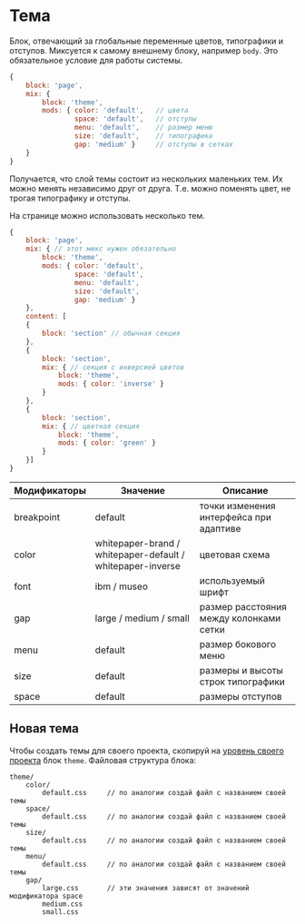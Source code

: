 # Тема

Блок, отвечающий за глобальные переменные цветов, типографики и отступов.
Миксуется к самому внешнему блоку, например `body`. Это обязательное условие для работы системы.

```js
{
	block: 'page',
	mix: { 
		block: 'theme',
		mods: { color: 'default',	// цвета
				space: 'default',	// отступы
				menu: 'default',	// размер меню
				size: 'default',	// типографика
				gap: 'medium' } 	// отступы в сетках
	}
}
```

Получается, что слой темы состоит из нескольких маленьких тем. Их можно менять независимо друг от друга. Т.е. можно поменять цвет, не трогая типографику и отступы.

На странице можно использовать несколько тем.

```js
{
	block: 'page',
	mix: { // этот микс нужен обязательно
		block: 'theme',
		mods: { color: 'default',
				space: 'default',
				menu: 'default',
				size: 'default',
				gap: 'medium' }
	},
	content: [
	{
		block: 'section' // обычная секция
	},
	{
		block: 'section',
		mix: { // секция с инверсией цветов
			block: 'theme',
			mods: { color: 'inverse' }
		}
	},
	{
		block: 'section',
		mix: { // цветная секция
			block: 'theme',
			mods: { color: 'green' }
		}
	}]
}
```

Модификаторы       | Значение                                                   | Описание
------------------ | ---------------------------------------------------------- | ----------------------------------
breakpoint         | default                                                    | точки изменения интерфейса при адаптиве
color              | whitepaper-brand / whitepaper-default / whitepaper-inverse | цветовая схема
font               | ibm / museo                                                | используемый шрифт
gap                | large / medium / small                                     | размер расстояния между колонками сетки
menu               | default                                                    | размер бокового меню
size               | default                                                    | размеры и высоты строк типографики
space              | default                                                    | размеры отступов

## Новая тема

Чтобы создать темы для своего проекта, скопируй на [уровень своего проекта](whitepaper-stub.md) блок `theme`. Файловая структура блока:

```
theme/
	color/
		default.css 	// по аналогии создай файл с названием своей темы
	space/
		default.css 	// по аналогии создай файл с названием своей темы
	size/
		default.css 	// по аналогии создай файл с названием своей темы
	menu/
		default.css 	// по аналогии создай файл с названием своей темы
	gap/
		large.css 		// эти значения зависят от значений модификатора space
		medium.css
		small.css
```
